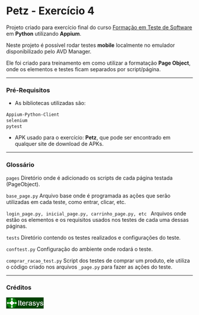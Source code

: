 # Petz - Exercício 4
Projeto criado para exercício final do curso [Formação em Teste de Software][Iterasys] em **Python** utilizando **Appium**.

Neste projeto é possível rodar testes **mobile** localmente no emulador disponibilizado pelo AVD Manager.

Ele foi criado para treinamento em como utilizar a formatação **Page Object**, onde os elementos e testes ficam separados por script/página.

---

### Pré-Requisitos
- As bibliotecas utilizadas são:

```
Appium-Python-Client
selenium
pytest
```

- APK usado para o exercício: **Petz**, que pode ser encontrado em qualquer site de download de APKs.

---

### Glossário

`pages` Diretório onde é adicionado os scripts de cada página testada (PageObject).

`base_page.py` Arquivo base onde é programada as ações que serão utilizadas em cada teste, como entrar, clicar, etc.

`login_page.py, inicial_page.py, carrinho_page.py, etc ` Arquivos onde estão os elementos e os requisitos usados nos testes de cada uma dessas páginas.

`tests` Diretório contendo os testes realizados e configurações do teste.

`conftest.py` Configuração do ambiente onde rodará o teste.

`comprar_racao_test.py` Script dos testes de comprar um produto, ele utiliza o código criado nos arquivos `_page.py` para fazer as ações do teste.

---

### Créditos
[<img src="assets\Iterasys-Logo.png" width="20%"/>][Iterasys]


<!-- links -->
[Iterasys]: https://iterasys.com.br/

<!-- imagens -->
[Iterasys-Logo]: assets/Iterasys-Logo.png (Iterasys-logo)